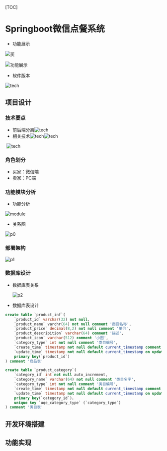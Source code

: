 [TOC]

# Springboot微信点餐系统

- 功能展示

![买](images\p3.png)

![功能展示](images\p4.png)

- 软件版本

![tech](images\p5.png)

## 项目设计

### 技术要点

- 前后端分离![tech](images\p6.png)
- 相关技术![tech](images\p7.png)![tech](images\p8.png)

​                    ![tech](images\p9.png)

### 角色划分

- 买家：微信端
- 卖家：PC端

### 功能模块分析

- 功能分析

![module](images\analy.png)

- 关系图

![p0](images\p0.png)



### 部署架构

![p1](images\p1.png)

### 数据库设计

- 数据库表关系

  ![p2](images\p2.png)

- 数据库表设计

~~~sql
create table `product_inf`(
	`product_id` varchar(32) not null,
	`product_name` varchr(64) not null comment '商品名称',
	`product_price` decimal(8,2) not null comment '单价',
	`product_descripition` varchar(64) comment '描述',
	`product_icon` varchar(512) comment '小图',
	`category_type` int not null comment '类目编号',
	`create_time` timestamp not null default current_timestamp comment '创建时间',
	`update_time` timestamp not null default current_timestamp on update current_timestamp comment '修改时间',
	primary key(`product_id`)
) comment '商品表'

create table `product_category`(
	`category_id` int not null auto_increment,
 	`category_name` varchar(64) not null comment '类目名字',
  	`category_type` int not null comment '类目编号',
  	`create_time` timestamp not null default current_timestamp comment '创建时间',
	`update_time` timestamp not null default current_timestamp on update current_timestamp comment '修改时间',
	primary key(`category_id`)，
  	unique key `uqe_category_type` (`category_type`)
) comment '类目表'


~~~

## 开发环境搭建

## 功能实现